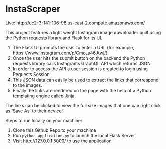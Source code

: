 # InstaScraper

Live: http://ec2-3-141-106-98.us-east-2.compute.amazonaws.com/

This project features a light weight Instagram image downloader built using the Python requests library and Flask for its UI.

1. The Flask UI prompts the user to enter a URL (for example, https://www.instagram.com/p/Cmo_a46Jtwj/).
2. Once the user hits the submit button on the backend the Python requests library calls Instagrams GraphQL API which returns JSON
3. In order to access the API a user session is created to login using Requests Session.
4. This JSON data can easily be used to extract the links that correspond to the images.
5. Finally the links are rendered on the page with the help of a Python templating engine called Jinja. 

The links can be clicked to view the full size images that one can right click as 'Save As' to their device!

Steps to run locally on your machine:
1. Clone this Github Repo to your machime
2. Run `python application.py` to launch the local Flask Server
3. Visit http://127.0.0.1:5000/ to use the application
